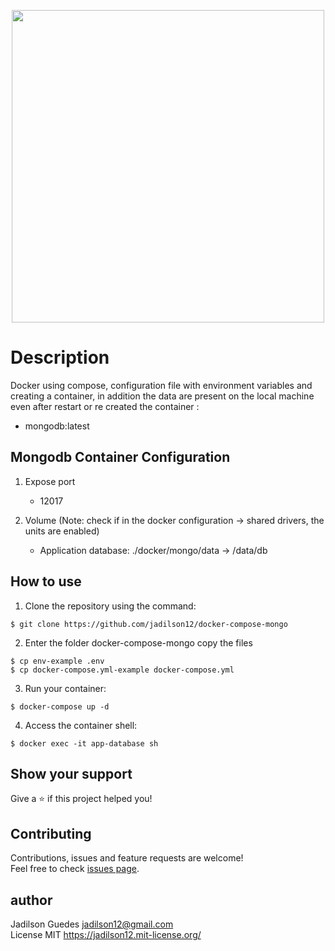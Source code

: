 <p align="center">
   <img src="https://i.imgur.com/oCevKmo.png" width="500">
</p>

# Description

Docker using compose, configuration file with environment variables and creating a container,
in addition the data are present on the local machine even after restart or re created the container :

- mongodb:latest

## Mongodb Container Configuration

1. Expose port

   - 12017

2. Volume (Note: check if in the docker configuration -> shared drivers, the units are enabled)

   - Application database: ./docker/mongo/data -> /data/db

## How to use

1. Clone the repository using the command:

```
$ git clone https://github.com/jadilson12/docker-compose-mongo
```

2. Enter the folder docker-compose-mongo copy the files

```
$ cp env-example .env
$ cp docker-compose.yml-example docker-compose.yml
```

3. Run your container:

```
$ docker-compose up -d
```

4. Access the container shell:

```
$ docker exec -it app-database sh
```



## Show your support

Give a ⭐️ if this project helped you!


## Contributing

Contributions, issues and feature requests are welcome!<br />Feel free to check [issues page](https://github.com/jadilson12/docker-compose-mongo/issues).


## author

Jadilson Guedes <jadilson12@gmail.com>  
License MIT <https://jadilson12.mit-license.org/>
